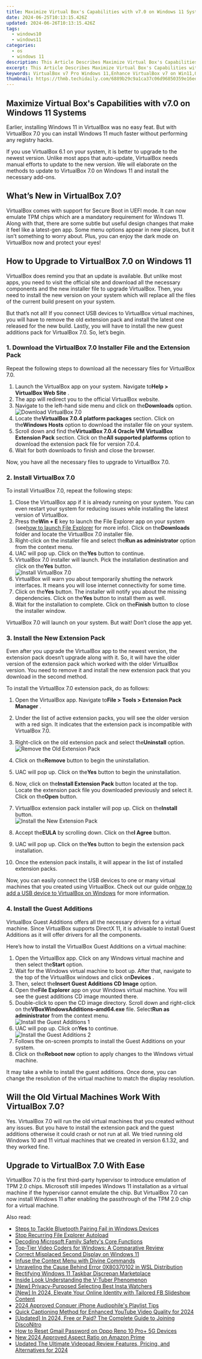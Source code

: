 ```yaml
---
title: Maximize Virtual Box's Capabilities with v7.0 on Windows 11 Systems
date: 2024-06-25T10:13:15.426Z
updated: 2024-06-26T10:13:15.426Z
tags:
  - windows10
  - windows11
categories:
  - os
  - windows 11
description: This Article Describes Maximize Virtual Box's Capabilities with v7.0 on Windows 11 Systems
excerpt: This Article Describes Maximize Virtual Box's Capabilities with v7.0 on Windows 11 Systems
keywords: VirtualBox v7 Pro Windows 11,Enhance VirtualBox v7 on Win11,Optimize VirtualBox v7 Windows,Boost Virtual Box v70 W11,V70 VirtualBox Windows 11,Upgrade VirtualBox v7 Windows,Elevate v7 Virtual OS 11
thumbnail: https://thmb.techidaily.com/6889b29c9a1ca37c06d96850359e16ed975462ec122694d578843a25c7f44c71.jpg
---
```


## Maximize Virtual Box's Capabilities with v7.0 on Windows 11 Systems

 Earlier, installing Windows 11 in VirtualBox was no easy feat. But with VirtualBox 7.0 you can install Windows 11 much faster without performing any registry hacks.

 If you use VirtualBox 6.1 on your system, it is better to upgrade to the newest version. Unlike most apps that auto-update, VirtualBox needs manual efforts to update to the new version. We will elaborate on the methods to update to VirtualBox 7.0 on Windows 11 and install the necessary add-ons.

## What’s New in VirtualBox 7.0?

 VirtualBox comes with support for Secure Boot in UEFI mode. It can now emulate TPM chips which are a mandatory requirement for Windows 11\. Along with that, there are some subtle but useful design changes that make it feel like a latest-gen app. Some menu options appear in new places, but it isn’t something to worry about. Plus, you can enjoy the dark mode on VirtualBox now and protect your eyes!

## How to Upgrade to VirtualBox 7.0 on Windows 11

 VirtualBox does remind you that an update is available. But unlike most apps, you need to visit the official site and download all the necessary components and the new installer file to upgrade VirtualBox. Then, you need to install the new version on your system which will replace all the files of the current build present on your system.

 But that’s not all! If you connect USB devices to VirtualBox virtual machines, you will have to remove the old extension pack and install the latest one released for the new build. Lastly, you will have to install the new guest additions pack for VirtualBox 7.0\. So, let’s begin.

### 1\. Download the VirtualBox 7.0 Installer File and the Extension Pack

 Repeat the following steps to download all the necessary files for VirtualBox 7.0.

1. Launch the VirtualBox app on your system. Navigate to**Help > VirtualBox Web Site** .
2. The app will redirect you to the official VirtualBox website.
3. Navigate to the left-hand side menu and click on the**Downloads** option.  
![Download VirtualBox 7.0](https://static1.makeuseofimages.com/wordpress/wp-content/uploads/2022/11/download-virtualbox-7-0.jpg)
4. Locate the**VirtualBox 7.0.4 platform packages** section. Click on the**Windows Hosts** option to download the installer file on your system.
5. Scroll down and find the**VirtualBox 7.0.4 Oracle VM VirtualBox Extension Pack** section. Click on the**All supported platforms** option to download the extension pack file for version 7.0.4.
6. Wait for both downloads to finish and close the browser.

Now, you have all the necessary files to upgrade to VirtualBox 7.0.

### 2\. Install VirtualBox 7.0

To install VirtualBox 7.0, repeat the following steps:

1. Close the VirtualBox app if it is already running on your system. You can even restart your system for reducing issues while installing the latest version of VirtualBox.
2. Press the**Win + E** key to launch the File Explorer app on your system (see[how to launch File Explorer](https://www.makeuseof.com/windows-open-file-explorer/) for more info). Click on the**Downloads** folder and locate the VirtualBox 7.0 installer file.
3. Right-click on the installer file and select the**Run as administrator** option from the context menu.
4. UAC will pop up. Click on the**Yes** button to continue.
5. VirtualBox 7.0 installer will launch. Pick the installation destination and click on the**Yes** button.  
![Install VirtualBox 7.0](https://static1.makeuseofimages.com/wordpress/wp-content/uploads/2022/11/install-virtualbox-7-0.jpg)
6. VirtualBox will warn you about temporarily shutting the network interfaces. It means you will lose internet connectivity for some time.
7. Click on the**Yes** button. The installer will notify you about the missing dependencies. Click on the**Yes** button to install them as well.
8. Wait for the installation to complete. Click on the**Finish** button to close the installer window.

 VirtualBox 7.0 will launch on your system. But wait! Don’t close the app yet.

### 3\. Install the New Extension Pack

 Even after you upgrade the VirtualBox app to the newest version, the extension pack doesn’t upgrade along with it. So, it will have the older version of the extension pack which worked with the older VirtualBox version. You need to remove it and install the new extension pack that you download in the second method.

To install the VirtualBox 7.0 extension pack, do as follows:

1. Open the VirtualBox app. Navigate to**File > Tools > Extension Pack Manager** .
2. Under the list of active extension packs, you will see the older version with a red sign. It indicates that the extension pack is incompatible with VirtualBox 7.0.
3. Right-click on the old extension pack and select the**Uninstall** option.  
![Remove the Old Extension Pack](https://static1.makeuseofimages.com/wordpress/wp-content/uploads/2022/11/remove-the-old-extension-pack.jpg)
4. Click on the**Remove** button to begin the uninstallation.
5. UAC will pop up. Click on the**Yes** button to begin the uninstallation.

1. Now, click on the**Install Extension Pack** button located at the top. Locate the extension pack file you downloaded previously and select it. Click on the**Open** button.
2. VirtualBox extension pack installer will pop up. Click on the**Install** button.  
![Install the New Extension Pack](https://static1.makeuseofimages.com/wordpress/wp-content/uploads/2022/11/install-the-new-extension-pack.jpg)
3. Accept the**EULA** by scrolling down. Click on the**I Agree** button.
4. UAC will pop up. Click on the**Yes** button to begin the extension pack installation.
5. Once the extension pack installs, it will appear in the list of installed extension packs.

 Now, you can easily connect the USB devices to one or many virtual machines that you created using VirtualBox. Check out our guide on[how to add a USB device to VirtualBox on Windows](https://www.makeuseof.com/windows-virtualbox-add-usb/) for more information.

### 4\. Install the Guest Additions

 VirtualBox Guest Additions offers all the necessary drivers for a virtual machine. Since VirtualBox supports DirectX 11, it is advisable to install Guest Additions as it will offer drivers for all the components.

 Here’s how to install the VirtualBox Guest Additions on a virtual machine:

1. Open the VirtualBox app. Click on any Windows virtual machine and then select the**Start** option.
2. Wait for the Windows virtual machine to boot up. After that, navigate to the top of the VirtualBox windows and click on**Devices** .
3. Then, select the**Insert Guest Additions CD Image** option.
4. Open the**File Explorer** app on your Windows virtual machine. You will see the guest additions CD image mounted there.
5. Double-click to open the CD image directory. Scroll down and right-click on the**VBoxWindowsAdditions–amd64.exe** file. Select**Run as administrator** from the context menu.  
![Install the Guest Additions 1](https://static1.makeuseofimages.com/wordpress/wp-content/uploads/2022/11/install-the-guest-additions-1.jpg)
6. UAC will pop up. Click on**Yes** to continue.  
![Install the Guest Additions 2](https://static1.makeuseofimages.com/wordpress/wp-content/uploads/2022/11/install-the-guest-additions-2.jpg)
7. Follows the on-screen prompts to install the Guest Additions on your system.
8. Click on the**Reboot now** option to apply changes to the Windows virtual machine.

 It may take a while to install the guest additions. Once done, you can change the resolution of the virtual machine to match the display resolution.

## Will the Old Virtual Machines Work With VirtualBox 7.0?

 Yes. VirtualBox 7.0 will run the old virtual machines that you created without any issues. But you have to install the extension pack and the guest additions otherwise it could crash or not run at all. We tried running old Windows 10 and 11 virtual machines that we created in version 6.1.32, and they worked fine.

## Upgrade to VirtualBox 7.0 With Ease

 VirtualBox 7.0 is the first third-party hypervisor to introduce emulation of TPM 2.0 chips. Microsoft still impedes Windows 11 installation as a virtual machine if the hypervisor cannot emulate the chip. But VirtualBox 7.0 can now install Windows 11 after enabling the passthrough of the TPM 2.0 chip for a virtual machine.


<ins class="adsbygoogle"
     style="display:block"
     data-ad-format="autorelaxed"
     data-ad-client="ca-pub-7571918770474297"
     data-ad-slot="1223367746"></ins>



<ins class="adsbygoogle"
     style="display:block"
     data-ad-client="ca-pub-7571918770474297"
     data-ad-slot="8358498916"
     data-ad-format="auto"
     data-full-width-responsive="true"></ins>

<span class="atpl-alsoreadstyle">Also read:</span>
<div><ul>
<li><a href="https://win11.techidaily.com/steps-to-tackle-bluetooth-pairing-fail-in-windows-devices/"><u>Steps to Tackle Bluetooth Pairing Fail in Windows Devices</u></a></li>
<li><a href="https://win11.techidaily.com/stop-recurring-file-explorer-autoload/"><u>Stop Recurring File Explorer Autoload</u></a></li>
<li><a href="https://win11.techidaily.com/decoding-microsoft-family-safetys-core-functions/"><u>Decoding Microsoft Family Safety's Core Functions</u></a></li>
<li><a href="https://win11.techidaily.com/top-tier-video-coders-for-windows-a-comparative-review/"><u>Top-Tier Video Coders for Windows: A Comparative Review</u></a></li>
<li><a href="https://win11.techidaily.com/correct-misplaced-second-display-on-windows-11/"><u>Correct Misplaced Second Display on Windows 11</u></a></li>
<li><a href="https://win11.techidaily.com/infuse-the-context-menu-with-divine-commands/"><u>Infuse the Context Menu with Divine Commands</u></a></li>
<li><a href="https://win11.techidaily.com/unraveling-the-cause-behind-error-0x80370102-in-wsl-distribution/"><u>Unraveling the Cause Behind Error 0X80370102 in WSL Distribution</u></a></li>
<li><a href="https://win11.techidaily.com/rectifying-windows-11-taskbar-discrepan-marketplace/"><u>Rectifying Windows 11 Taskbar Discrepan Marketplace</u></a></li>
<li><a href="https://youtube-video-recordings.techidaily.com/inside-look-understanding-the-v-tuber-phenomenon/"><u>Inside Look  Understanding the V-Tuber Phenomenon</u></a></li>
<li><a href="https://instagram-video-files.techidaily.com/new-privacy-purposed-selecting-best-insta-watchers/"><u>[New] Privacy-Purposed  Selecting Best Insta Watchers</u></a></li>
<li><a href="https://facebook-videos.techidaily.com/new-in-2024-elevate-your-online-identity-with-tailored-fb-slideshow-content/"><u>[New] In 2024, Elevate Your Online Identity with Tailored FB Slideshow Content</u></a></li>
<li><a href="https://extra-tips.techidaily.com/2024-approved-conquer-iphone-audiophiles-playlist-tips/"><u>2024 Approved  Conquer iPhone  Audiophile's Playlist Tips</u></a></li>
<li><a href="https://facebook-video-share.techidaily.com/quick-captioning-method-for-enhanced-youtube-video-quality-for-2024/"><u>Quick Captioning Method for Enhanced YouTube Video Quality for 2024</u></a></li>
<li><a href="https://discord-videos.techidaily.com/updated-in-2024-free-or-paid-the-complete-guide-to-joining-disconitro/"><u>[Updated] In 2024, Free or Paid? The Complete Guide to Joining DiscoNitro</u></a></li>
<li><a href="https://easy-unlock-android.techidaily.com/how-to-reset-gmail-password-on-oppo-reno-10-proplus-5g-devices-by-drfone-android/"><u>How to Reset Gmail Password on Oppo Reno 10 Pro+ 5G Devices</u></a></li>
<li><a href="https://ai-video-apps.techidaily.com/new-2024-approved-aspect-ratio-on-amazon-prime/"><u>New 2024 Approved Aspect Ratio on Amazon Prime</u></a></li>
<li><a href="https://ai-driven-video-production.techidaily.com/updated-the-ultimate-videopad-review-features-pricing-and-alternatives-for-2024/"><u>Updated The Ultimate Videopad Review Features, Pricing, and Alternatives for 2024</u></a></li>
</ul></div>

